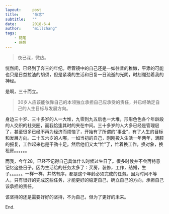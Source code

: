 ```yaml
---
layout:     post
title:      "杂念"
subtitle:   ""
date:       2018-6-4
author:     "millzhang"
tags:
    - 随笔
    - 感想
---
```


> 夜已深，微热。

恍然间，已经到了奔三的年纪。尽管镜中的自己还是一如往昔的稚嫩，平添的可能也只是日益拉渣的胡须，但是紧凑的生活和日复一日流逝的光阴，时刻绷劲着我的神经。

是啊，三十而立。

> 30岁人应该能依靠自己的本领独立承担自己应承受的责任，并已经确定自己的人生目标与发展方向。

身边三十岁、三十多岁的人一大堆，九零到九五后也一大堆，形形色色各个年龄段的人交织的社交圈，而我恰逢其时的夹在中间。三十多岁的人大多已经是管理层了，甚至很多已经不再为经济而烦恼了，开始有了所谓的“事业”，有了人生的目标和发展方向。二十五六岁的人哪，一如当初的自己，刚刚投入生活一年两年，满腔的报复，工作起来也是干劲十足。然后他们又太“忙”了，忙着换工作，换对象，换租房。。。。。。

而我，今年28，已经不记得自己具体什么时候过生日了。很多时候并不会再特意记忆这些日子。因为生活给的任务太多了：买房，装修，工作，结婚，生子。。。。。。一样一样，井然有序，都是这个年龄必须完成的任务。因为时间不等人，只有很好的完成这些任务，才能更好的稳定自己，确立自己的方向，承担自己该承担的责任。

该坚持的还是需要好好的坚持，不为自己，但为了更好的未来。

End.